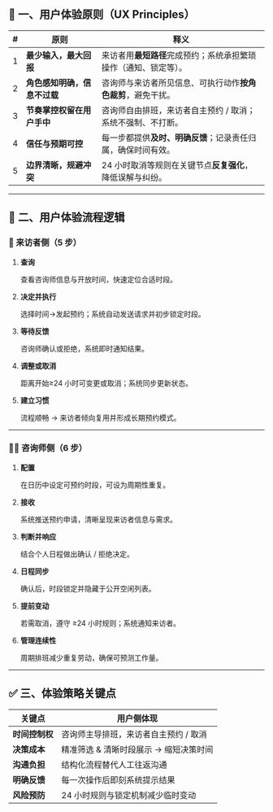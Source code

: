 ## 🎯 一、用户体验原则（UX Principles）

| # | 原则 | 释义 |
| --- | --- | --- |
| 1 | **最少输入，最大回报** | 来访者用**最短路径**完成预约；系统承担繁琐操作（通知、锁定等）。 |
| 2 | **角色感知明确，信息不过载** | 咨询师与来访者所见信息、可执行动作**按角色裁剪**，避免干扰。 |
| 3 | **节奏掌控权留在用户手中** | 咨询师自由排班，来访者自主预约 / 取消；系统不强制、不打断。 |
| 4 | **信任与预期可控** | 每一步都提供**及时、明确反馈**；记录责任归属，确保时间有效。 |
| 5 | **边界清晰，规避冲突** | 24 小时取消等规则在关键节点**反复强化**，降低误解与纠纷。 |

---

## 🧭 二、用户体验流程逻辑

### 👤 来访者侧（5 步）

1. **查询**
    
    查看咨询师信息与开放时间，快速定位合适时段。
    
2. **决定并执行**
    
    选择时间→发起预约；系统自动发送请求并初步锁定时段。
    
3. **等待反馈**
    
    咨询师确认或拒绝，系统即时通知结果。
    
4. **调整或取消**
    
    距离开始≥24 小时可变更或取消；系统同步更新状态。
    
5. **建立习惯**
    
    流程顺畅 → 来访者倾向复用并形成长期预约模式。
    

---

### 🧑‍⚕️ 咨询师侧（6 步）

1. **配置**
    
    在日历中设定可预约时段，可设为周期性重复。
    
2. **接收**
    
    系统推送预约申请，清晰呈现来访者信息与需求。
    
3. **判断并响应**
    
    结合个人日程做出确认 / 拒绝决定。
    
4. **日程同步**
    
    确认后，时段锁定并隐藏于公开空闲列表。
    
5. **提前变动**
    
    若需取消，遵守 ≥24 小时规则；系统通知来访者。
    
6. **管理连续性**
    
    周期排班减少重复劳动，确保可预测工作量。
    

---

## ✅ 三、体验策略关键点

| 关键点 | 用户侧体现 |
| --- | --- |
| **时间控制权** | 咨询师主导排班，来访者自主预约 / 取消 |
| **决策成本** | 精准筛选 & 清晰时段展示 → 缩短决策时间 |
| **沟通负担** | 结构化流程替代人工往返沟通 |
| **明确反馈** | 每一次操作后即刻系统提示结果 |
| **风险预防** | 24 小时规则与锁定机制减少临时变动 |